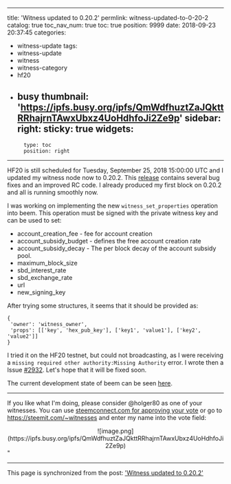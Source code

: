
---
title: 'Witness updated to 0.20.2'
permlink: witness-updated-to-0-20-2
catalog: true
toc_nav_num: true
toc: true
position: 9999
date: 2018-09-23 20:37:45
categories:
- witness-update
tags:
- witness-update
- witness
- witness-category
- hf20
- busy
thumbnail: 'https://ipfs.busy.org/ipfs/QmWdfhuztZaJQkttRRhajrnTAwxUbxz4UoHdhfoJi2Ze9p'
sidebar:
    right:
        sticky: true
widgets:
    -
        type: toc
        position: right
---


HF20 is still scheduled for Tuesday, September 25, 2018 15:00:00 UTC and I updated my witness node now to 0.20.2. This [release](https://github.com/steemit/steem/releases/tag/v0.20.2) contains several bug fixes and an improved RC code.
I already produced my first block on 0.20.2 and all is running smoothly now.

I was working on implementing the new `witness_set_properties` operation into beem. This operation must be signed with the private witness key and can be used to set:

* account_creation_fee - fee for account creation
* account_subsidy_budget - defines the free account creation rate
* account_subsidy_decay - The per block decay of the account subsidy pool. 
* maximum_block_size
* sbd_interest_rate
* sbd_exchange_rate
* url
* new_signing_key

After trying some structures, it seems that it should be provided as:
```
{
 'owner': 'witness_owner',
 'props': [['key', 'hex_pub_key'], ['key1', 'value1'], ['key2', 'value2']]
}
```

I tried it on the HF20 testnet, but could not broadcasting, as I were receiving a `missing required other authority:Missing Authority` error. I wrote then a Issue [#2932](https://github.com/steemit/steem/issues/2932). Let's hope that it will be fixed soon.

The current development state of beem can be seen [here](https://github.com/holgern/beem/commit/e61c802c4fc1e4fe9f6a6dad7e2abe0fb4a813ab).

____
If you like what I'm doing, please consider @holger80 as one of your witnesses. You can use [steemconnect.com for approving your vote](https://steemconnect.com/sign/account-witness-vote?witness=holger80&approve=1) or go to https://steemit.com/~witnesses and enter my name into the vote field:
<center>
![image.png](https://ipfs.busy.org/ipfs/QmWdfhuztZaJQkttRRhajrnTAwxUbxz4UoHdhfoJi2Ze9p)</center>"

- - -

This page is synchronized from the post: ['Witness updated to 0.20.2'](https://steemit.com/@holger80/witness-updated-to-0-20-2)
